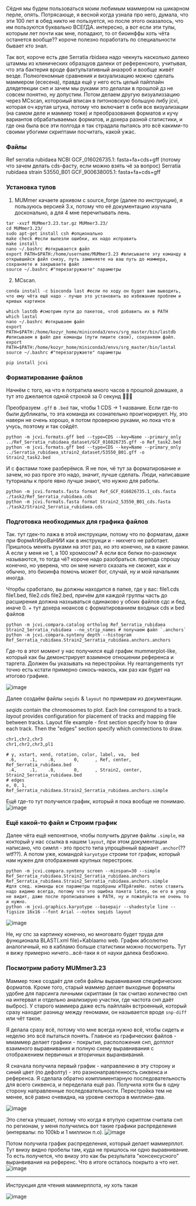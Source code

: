 Сёдня мы будем пользоваться моим любимым маммером на шикарном перле, опять. Потрясающе, я весной когда узнала про него, думала, что эти 100 лет в обед никто не пользуется, но после этого оказалось, что им пользуются буквально ВСЕГДА. интересно, а вот если эти тулы, которым лет почти как мне, попадают, то от биоинффы хоть чёта останется вообще?? короче полезно поработать по специальности бывает кто знал. 

Так вот, короче есть две Serratia rbidaea надо чекнуть насколько далеко штаммы из клинических образцуов далеки от референсного, учитывая, что эта бактерия вроде фактультативный анаэроб и вообще живёт везде. Полногеномные сравнения и визуализацию можно сделать маммером (есесена), правда ещё у него есть целый пайплайн длядетекции снп и зачем мы руками это делалаи в прошлой дз не совсем понятно, ну допустим. Потом делаем другую визуализзацию через MCscan, котороиый вписан в питоновскую большую либу jcvi, которая оч крутая штука, потому что включает в себя все визуализации (на самом деле и маммер тоже) и преобразования форматов и кучу вариантов обрабатываемых форматов, и дохера разной статистики, и где она была все эти полгода я так страдала пытаясь это всё какими-то своими убогими скриптами посчитать, какой ужас.


### Файлы
Ref serratia rubidaea NCBI GCF_016026735.1: fasta+fa+cds+gff (потому что зачем делать cds-фасту, если можно взять чё за вопрос)
Serratia rubidaea strain 53550_B01 GCF_900638005.1: fasta+fa+cds+gff 

### Установка тулов
1) MUMmer качаете архивом с source_forge (далее по инструкции), я пользуюсь версией 3.х, потому что её документацию изучала досконально, а для 4 мне перечитывать лень.
```
tar -xvzf MUMmer3.23.tar.gz MUMmer3.23/
cd MUMmer3.23/
sudo apt-get install csh #опционально
make check #если вылезли ошибки, их надо исправить
make install
nano ~/.bashrc #открывается файл
export PATH=$PATH:/home/username/MUMmer3.23 #вписываете эту команду в открывшийся файл снизу, путь заменяете на ваш путь до маммера, сохраняете и закрываете файл 
source ~/.bashrc #"перезагружаете" параметры 
```
  
2) MCscan.
```
conda install -c bioconda last #если по ходу он будет вам выводить, что ему чёта ещё надо - лучше это установить во избежание проблем и кривых картинок

which lastdb #смотрим пути до пакетов, чтоб добавить их в PATH
which lastal 
nano ~/.bashrc #открываем файл
export PATH=$PATH:/home/kozyr_home/miniconda3/envs/srg_master/bin/lastdb #вписываем в файл две команды (пути пишите свои), сохраняем файл.
export PATH=$PATH:/home/kozyr_home/miniconda3/envs/srg_master/bin/lastal
source ~/.bashrc #"перезагружаете" параметры

pip install jcvi
```

### Форматирование файлов 

Начнём с того, на что я потратила много часов в прошлой домашке, а тут это джелается одной строкой за 0 секунд 🤡🤡🤡

Преобразуем `.gff` в `.bed` так, чтобы 1 CDS -> 1 название. Если где-то были дубликаты, то эта команда их сознательно проигнорирует. Ну, это наверн не очень хорошо, я потом проверюю руками, но пока что я учусь, поэтому и так сойдёт.
```
python -m jcvi.formats.gff bed --type=CDS --key=Name --primary_only ../Ref_Serratia_rubidaea_dataset/GCF_016026735.gff -o Ref_task2.bed
python -m jcvi.formats.gff bed --type=CDS --key=Name --primary_only ../Serratia_rubidaea_strain2_dataset/53550_B01.gff -o Strain2_task2.bed
```
И с фастами тоже разберёмся. Я не пон, чё тут за форматирование и зачем, но раз проге это надо, значит, лучше сделать. Люди, написавшие туториалы к проге явно лучше знают, что нужно для работы.
```
python -m jcvi.formats.fasta format Ref_GCF_016026735.1_cds.fasta ./task2/Ref_Serratia_rubidaea.cds
python -m jcvi.formats.fasta format Strain2_53550_B01_cds.fasta ./task2/Strain2_Serratia_rubidaea.cds
```
### Подготовка необходимых для графика файлов
Так. тут гдек-то лажа в этой инструкции, потому что по форматам, даже при ФормАтИроВаНИИ как в инструкци и - нихчего не работает. Пришлось менять руками на этот раз, но это конечно, ни в какие рамки. А если у меня не 1, а 100 хромосом? А если все белки по-разномук называются, то тогда чё?  короче надо разобраться. препода спрошу конечно, но уверена, что он мне ничего сказать не сможет, как и обычно, это биоинфа помочь может бог, случай, ну и мой начальник иногда.

Чторбы сработало, вы должны находится в папке, где у вас: file1.cds file1.bed, file2.cds file2.bed, причём для каждой группы часть до расширения должна назхываться одинаково у обоих файлов сдс и бед, иначе 0. + тут дохера нюансов с форматированием входных cds и bed файлов
```
python -m jcvi.compara.catalog ortholog Ref_Serratia_rubidaea Strain2_Serratia_rubidaea --no_strip_names # получаем файл `.anchors` 
python -m jcvi.compara.synteny depth --histogram Ref_Serratia_rubidaea.Strain2_Serratia_rubidaea.anchors.anchors
```

Где-то в этот момент у нас получился ещё график mummerplot-like, который как бы демонстрирует взаимное отношении референса и таргета. Должен бы указывать на перестройки. Ну rearrangements тут  точно есть кстати примерно сикось-накось, как раз как будет на итогово графике. 

![image](https://github.com/user-attachments/assets/404565d4-cd2b-4ce3-9f1a-e43150f81bf5)


Далее создаём файлы `seqids` & `layout` по примерам из документации. 

_seqids_ contain the chromosomes to plot. Each line correspond to a track.
_layout_ provides configuration for placement of tracks and mapping file between tracks.
Layout file example - first section specify how to draw each track. Then the "edges"
section specify which connections to draw.

```seqids
chr1,chr2,chr3
chr1,chr2,chr3,pl1
```

```layout
# y, xstart, xend, rotation, color, label, va,  bed
 .6,     .1,    .8,       0,      , Ref, center, Ref_Serratia_rubidaea.bed
 .4,     .1,    .8,       0,      , Strain2, center, Strain2_Serratia_rubidaea.bed
# edges
e, 0, 1, Ref_Serratia_rubidaea.Strain2_Serratia_rubidaea.anchors.simple
```

Ещё где-то тут получился график, который я пока вообще не понимаю. 
![image](https://github.com/user-attachments/assets/109fddf2-6285-448e-b627-6582c52661b2)


### Ещё какой-то файл и Строим график

Далее чёта ещё непонятное, чтобы получить другие файлы `.simple`, на кокторый у нас ссылка в нашем `layout`, при этом документации написано, что симпл - это просто типа упрощённый вариант `.anchor`(??wtf??). А потом уже, командой `karyotype` строим тот график, который нам нужен для отображения крупных перестроек. 
```
python -m jcvi.compara.synteny screen --minspan=30 --simple Ref_Serratia_rubidaea.Strain2_Serratia_rubidaea.anchors Ref_Serratia_rubidaea.Strain2_Serratia_rubidaea.anchors.simple
#для след. команды все параметры подобраны иТЕрАтивНо. notex ставить надо видимо всегда, потому что это ошибка пакета latex, он его в упор не видит, даже после прописывапние в PATH, ну и пожалуйста не очень то и нужно.
python -m jcvi.graphics.karyotype --basepair --shadestyle line --figsize 16x16 --font Arial --notex seqids layout
```

![image](https://github.com/user-attachments/assets/d286037d-1fd9-4b6f-8141-96a98ad7cc30)

Не, ну спс за картинку конечно, но многовато будет труда для функционала BLAST(.xml file)+Kablaamo web. График абсолютно аналогичный, но в кабламо больше статистики можно посмотреть. Тут я вижу примерно ничего...всё-таки я от науки далека безбожно. 

### Посмотрим работу MUMmer3.23 

Маммер тоже создаёт для себя файлы выравнивания специфических форматов. Кроме того, старый маммер делает выходные форматы удобне для парсинга личными скриптами (я так считаю количество снп на интервал и отдельно анализирую участки, где частота снп даёт выброс). У старого маммера даже есть пайплайн встроенный, который сразу находит разницу между геномами, он называется вроде `snp-diff` или чёт такое. 

Я делала сразу всё, потому что мне всегда нужно всё, чтобы сидеть и неделю это всё пытаться понять. Главное из графических файлов - ммаммер делает графики - покрытия, расположения снп, дотплот взаимного выравнивания и полную схему выравнивания с отображением первичных и вторичных выранвиваний. 

Я сначала получила первый график - направлению в эту сторону и синий цвет (по дефолту) - это разнонаправленность сиквенса и референса. Я сделала обратно комплиментарную последовательность для всего сиквенса, и переделала ещё раз. Получила хотя бы в одну сторону направленные последовательности. Перестройка тем не менее, всё равно очевидна, на уровне сектора в миллион-два.

![image](https://github.com/user-attachments/assets/d2409b77-df2a-4c69-bf5c-2aa7c1ac78b2)

Это слегка утешает, потому что когда я втупую скриптом считала снп по регионам, у меня получились вот такие графики распределения (интервалы: по 100kb и 1 миллион п.о).
![image](https://github.com/user-attachments/assets/8d05d3e7-26e8-4ba0-8cba-74743926c620)

Потом получила график распределения, который делает маммерплот. Тут внизу видно пробелы там, куда не пришлось ни одно выравнивание. То есть получется, что внизу это как бы результата "консенсусного" выранвивания на референс. Что в итоге осталось покрыто а что нет. 
![image](https://github.com/user-attachments/assets/9bfeb83a-5515-4fc3-acb6-15eb5ddac410)





_________________________________________
Инструкция для чтения маммерплота, ну хоть такая

![image](https://github.com/user-attachments/assets/3c1b0ce8-39b1-4327-8a88-1e1b68162a38)
